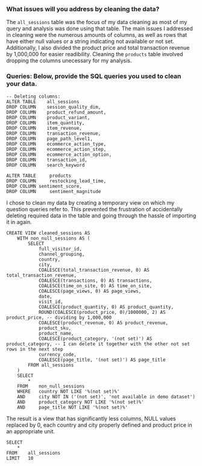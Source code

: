 ### What issues will you address by cleaning the data?

The `all_sessions` table was the focus of my data cleaning as most of my query and analysis was done using that table. The main issues I addressed in cleaning were the numerous amounts of columns, as well as rows that have either null values or a string indicating not available or not set. Additionally, I also divided the product price and total transaction revenue by 1,000,000 for easier readibility. Cleaning the `products` table involved dropping the columns unecessary for my analysis. 

### Queries: Below, provide the SQL queries you used to clean your data.
```
-- Deleting columns:
ALTER TABLE    all_sessions 
DROP COLUMN    session_quality_dim, 
DROP COLUMN    product_refund_amount,
DROP COLUMN    product_variant,
DROP COLUMN    item_quantity,
DROP COLUMN    item_revenue,
DROP COLUMN    transaction_revenue,
DROP COLUMN    page_path_level1,
DROP COLUMN    ecommerce_action_type,
DROP COLUMN    ecommerce_action_step,
DROP COLUMN    ecommerce_action_option,
DROP COLUMN    transaction_id,
DROP COLUMN    search_keyword
```
```
ALTER TABLE 	products 
DROP COLUMN 	restocking_lead_time, 
DROP COLUMN	sentiment_score, 
DROP COLUMN 	sentiment_magnitude
```
I chose to clean my data by creating a temporary view on which my question queries refer to. This prevented the frustration of accidentally deleting required data in the table and going through the hassle of importing it in again.
```
CREATE VIEW cleaned_sessions AS 
	WITH non_null_sessions AS (
		SELECT 
			full_visitor_id,
			channel_grouping, 
			country,
			city,
			COALESCE(total_transaction_revenue, 0) AS total_transaction_revenue,
			COALESCE(transactions, 0) AS transactions,
			COALESCE(time_on_site, 0) AS time_on_site,
			COALESCE(page_views, 0) AS page_views,
			date,
			visit_id,
			COALESCE(product_quantity, 0) AS product_quantity,
			ROUND(COALESCE(product_price, 0)/1000000, 2) AS product_price, -- dividing by 1,000,000 
			COALESCE(product_revenue, 0) AS product_revenue,
			product_sku,
			product_name, 
			COALESCE(product_category, '(not set)') AS product_category, -- I can delete it together with the other not set rows in the next step
			currency_code,
			COALESCE(page_title, '(not set)') AS page_title
		FROM all_sessions
	)
	SELECT 
		*
	FROM	non_null_sessions
	WHERE	country NOT LIKE '%(not set)%'
	AND 	city NOT IN ('(not set)', 'not available in demo dataset')
	AND 	product_category NOT LIKE '%(not set)%'
	AND		page_title NOT LIKE '%(not set)%'	
```
The result is a view that has significantly less columns, NULL values replaced by 0, each country and city properly defined and product price in an appropriate unit. 
```
SELECT 
	* 
FROM 	all_sessions
LIMIT 	10
```
